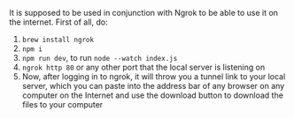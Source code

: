 It is supposed to be used in conjunction with Ngrok to be able to use it on the internet. First of all, do:

1.  `brew install ngrok`
2.  `npm i`
3.  `npm run dev`, to run `node --watch index.js`
4.  `ngrok http 80` or any other port that the local server is listening on
5.  Now, аfter logging in to ngrok, it will throw you a tunnel link to your local server, which you can paste into the address bar of any browser on any computer on the Internet and use the download button to download the files to your computer
